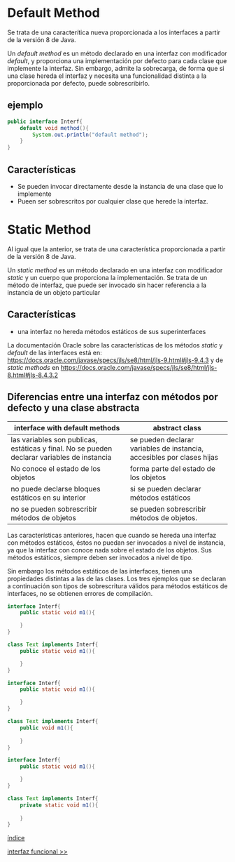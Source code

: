 # Default Method

Se trata de una caracterítica nueva proporcionada a los interfaces a partir de la versión 8 de Java.

Un _default method_ es un método declarado en una interfaz con modificador _default_, y proporciona una implementación por defecto para cada clase que implemente la interfaz. Sin embargo, admite la sobrecarga, de forma que si una clase hereda el interfaz y necesita una funcionalidad distinta a la proporcionada por defecto, puede sobrescribirlo.

## ejemplo

```java
public interface Interf{
    default void method(){
        System.out.println("default method");
    }
}
```

## Características

* Se pueden invocar directamente desde la instancia de una clase que lo implemente
* Pueen ser sobrescritos por cualquier clase que herede la interfaz.

# Static Method
Al igual que la anterior, se trata de una característica proporcionada a partir de la versión 8 de Java.

Un _static method_ es un método declarado en una interfaz con modificador _static_ y un cuerpo que proporciona la implementación. Se trata de un método de interfaz, que puede ser invocado sin hacer referencia a la instancia de un objeto particular

## Características
* una interfaz no hereda métodos estáticos de sus superinterfaces

La documentación Oracle sobre las características de los métodos _static_ y _default_ de las interfaces está en: <https://docs.oracle.com/javase/specs/jls/se8/html/jls-9.html#jls-9.4.3> y de _static methods_ en <https://docs.oracle.com/javase/specs/jls/se8/html/jls-8.html#jls-8.4.3.2>

## Diferencias entre una interfaz con métodos por defecto y una clase abstracta

|interface with default methods| abstract class|
|------------------------------|---------------|
|las variables son publicas, estáticas y final. No se pueden declarar variables de instancia| se pueden declarar variables de instancia, accesibles por clases hijas|
| No conoce el estado de los objetos| forma parte del estado de los objetos|
|no puede declarse bloques estáticos en su interior | si se pueden declarar métodos estáticos |
| no se pueden sobrescribir métodos de objetos | se pueden sobrescribir métodos de objetos.

Las características anteriores, hacen que cuando se hereda una interfaz con métodos estáticos, éstos no puedan ser invocados a nivel de instancia, ya que la interfaz con conoce nada sobre el estado de los objetos. Sus métodos estáticos, siempre deben ser invocados a nivel de tipo.

Sin embargo los métodos estáticos de las interfaces, tienen una propiedades distintas a las de las clases. Los tres ejemplos que se declaran a continuación son tipos de sobrescritura válidos para métodos estáticos de interfaces, no se obtienen errores de compilación.


```java
interface Interf{
    public static void m1(){

    }
}

class Text implements Interf{
    public static void m1(){

    }
}
```

```java
interface Interf{
    public static void m1(){

    }
}

class Text implements Interf{
    public void m1(){
        
    }
}
```

```java
interface Interf{
    public static void m1(){

    }
}

class Text implements Interf{
    private static void m1(){
        
    }
}
```
[índice](../index.md)

[interfaz funcional >>](./../functionalInterface/functionalInterface.md)